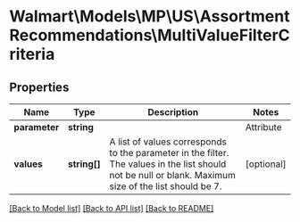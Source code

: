 # Walmart\Models\MP\US\AssortmentRecommendations\MultiValueFilterCriteria

## Properties

Name | Type | Description | Notes
------------ | ------------- | ------------- | -------------
**parameter** | **string** | | Attribute | Description | Data Type | | --- | ----------- | ------- | | BRAND | To filter based on list of brands which are associated with the assortment recommendations | string | | CATEGORY | To filter based on list of categories which are associated with the assortment recommendations | string | |
**values** | **string[]** | A list of values corresponds to the parameter in the filter. The values in the list should not be null or blank. Maximum size of the list should be 7. | [optional]


[[Back to Model list]](./) [[Back to API list]](../../../../../README.md#supported-apis) [[Back to README]](../../../../../README.md)

